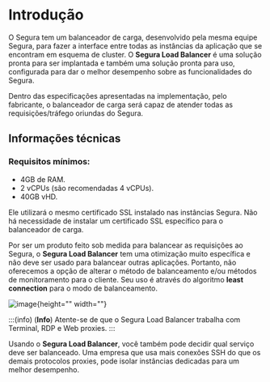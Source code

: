 # Introdução

O Segura tem um balanceador de carga, desenvolvido pela mesma equipe Segura, para fazer a interface entre todas as instâncias da aplicação que se encontram em esquema de cluster. O **Segura Load Balancer** é uma solução pronta para ser implantada e também uma solução pronta para uso, configurada para dar o melhor desempenho sobre as funcionalidades do Segura.

Dentro das especificações apresentadas na implementação, pelo fabricante, o balanceador de carga será capaz de atender todas as requisições/tráfego oriundas do Segura.

## **Informações técnicas**

### **Requisitos mínimos:**

* 4GB de RAM.  
* 2 vCPUs (são recomendadas 4 vCPUs).  
* 40GB vHD.

Ele utilizará o mesmo certificado SSL instalado nas instâncias Segura. Não há necessidade de instalar um certificado SSL específico para o balanceador de carga.

Por ser um produto feito sob medida para balancear as requisições ao Segura, o **Segura Load Balancer** tem uma otimização muito específica e não deve ser usado para balancear outras aplicações. Portanto, não oferecemos a opção de alterar o método de balanceamento e/ou métodos de monitoramento para o cliente. Seu uso é através do algoritmo **least connection** para o modo de balanceamento.

![image](https://cdn.document360.io/5a1d58df-64ce-42a2-8b23-688477d32f33/Images/Documentation/image%28373%29%281%29.png){height="" width=""}

:::(info) (**Info**)
Atente-se de que o Segura Load Balancer trabalha com Terminal, RDP e Web proxies.
:::

Usando o **Segura Load Balancer**, você também pode decidir qual serviço deve ser balanceado. Uma empresa que usa mais conexões SSH do que os demais protocolos proxies, pode isolar instâncias dedicadas para um melhor desempenho.

